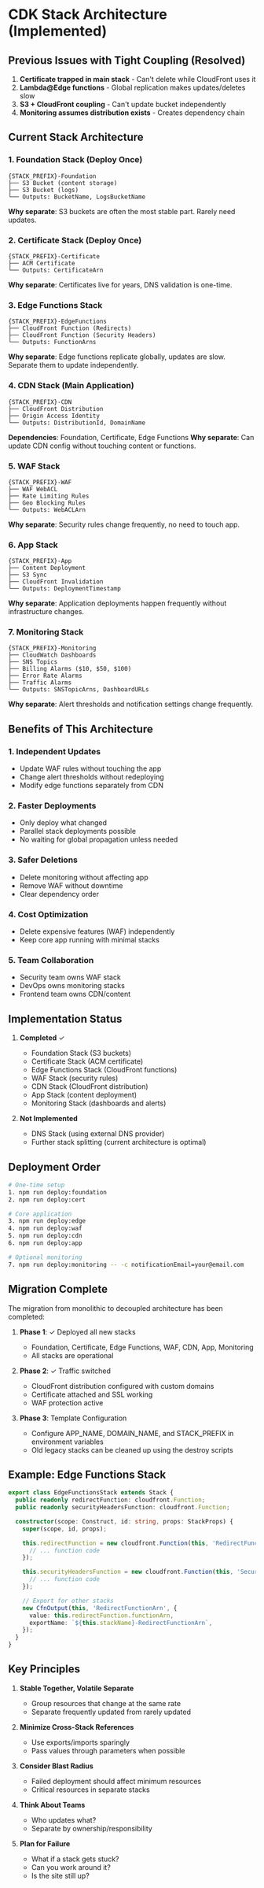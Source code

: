 # CDK Stack Architecture (Implemented)

## Previous Issues with Tight Coupling (Resolved)

1. **Certificate trapped in main stack** - Can't delete while CloudFront uses it
2. **Lambda@Edge functions** - Global replication makes updates/deletes slow
3. **S3 + CloudFront coupling** - Can't update bucket independently
4. **Monitoring assumes distribution exists** - Creates dependency chain

## Current Stack Architecture

### 1. Foundation Stack (Deploy Once)
```
{STACK_PREFIX}-Foundation
├── S3 Bucket (content storage)
├── S3 Bucket (logs)
└── Outputs: BucketName, LogsBucketName
```

**Why separate**: S3 buckets are often the most stable part. Rarely need updates.

### 2. Certificate Stack (Deploy Once)
```
{STACK_PREFIX}-Certificate
├── ACM Certificate
└── Outputs: CertificateArn
```

**Why separate**: Certificates live for years, DNS validation is one-time.

### 3. Edge Functions Stack
```
{STACK_PREFIX}-EdgeFunctions
├── CloudFront Function (Redirects)
├── CloudFront Function (Security Headers)
└── Outputs: FunctionArns
```

**Why separate**: Edge functions replicate globally, updates are slow. Separate them to update independently.

### 4. CDN Stack (Main Application)
```
{STACK_PREFIX}-CDN
├── CloudFront Distribution
├── Origin Access Identity
└── Outputs: DistributionId, DomainName
```

**Dependencies**: Foundation, Certificate, Edge Functions
**Why separate**: Can update CDN config without touching content or functions.

### 5. WAF Stack
```
{STACK_PREFIX}-WAF
├── WAF WebACL
├── Rate Limiting Rules
├── Geo Blocking Rules
└── Outputs: WebACLArn
```

**Why separate**: Security rules change frequently, no need to touch app.

### 6. App Stack
```
{STACK_PREFIX}-App
├── Content Deployment
├── S3 Sync
├── CloudFront Invalidation
└── Outputs: DeploymentTimestamp
```

**Why separate**: Application deployments happen frequently without infrastructure changes.

### 7. Monitoring Stack
```
{STACK_PREFIX}-Monitoring
├── CloudWatch Dashboards
├── SNS Topics
├── Billing Alarms ($10, $50, $100)
├── Error Rate Alarms
├── Traffic Alarms
└── Outputs: SNSTopicArns, DashboardURLs
```

**Why separate**: Alert thresholds and notification settings change frequently.

## Benefits of This Architecture

### 1. Independent Updates
- Update WAF rules without touching the app
- Change alert thresholds without redeploying
- Modify edge functions separately from CDN

### 2. Faster Deployments
- Only deploy what changed
- Parallel stack deployments possible
- No waiting for global propagation unless needed

### 3. Safer Deletions
- Delete monitoring without affecting app
- Remove WAF without downtime
- Clear dependency order

### 4. Cost Optimization
- Delete expensive features (WAF) independently
- Keep core app running with minimal stacks

### 5. Team Collaboration
- Security team owns WAF stack
- DevOps owns monitoring stacks
- Frontend team owns CDN/content

## Implementation Status

1. **Completed** ✓
   - Foundation Stack (S3 buckets)
   - Certificate Stack (ACM certificate)
   - Edge Functions Stack (CloudFront functions)
   - WAF Stack (security rules)
   - CDN Stack (CloudFront distribution)
   - App Stack (content deployment)
   - Monitoring Stack (dashboards and alerts)

2. **Not Implemented**
   - DNS Stack (using external DNS provider)
   - Further stack splitting (current architecture is optimal)

## Deployment Order

```bash
# One-time setup
1. npm run deploy:foundation
2. npm run deploy:cert

# Core application  
3. npm run deploy:edge
4. npm run deploy:waf
5. npm run deploy:cdn
6. npm run deploy:app

# Optional monitoring
7. npm run deploy:monitoring -- -c notificationEmail=your@email.com
```

## Migration Complete

The migration from monolithic to decoupled architecture has been completed:

1. **Phase 1**: ✓ Deployed all new stacks
   - Foundation, Certificate, Edge Functions, WAF, CDN, App, Monitoring
   - All stacks are operational

2. **Phase 2**: ✓ Traffic switched
   - CloudFront distribution configured with custom domains
   - Certificate attached and SSL working
   - WAF protection active

3. **Phase 3**: Template Configuration
   - Configure APP_NAME, DOMAIN_NAME, and STACK_PREFIX in environment variables
   - Old legacy stacks can be cleaned up using the destroy scripts

## Example: Edge Functions Stack

```typescript
export class EdgeFunctionsStack extends Stack {
  public readonly redirectFunction: cloudfront.Function;
  public readonly securityHeadersFunction: cloudfront.Function;

  constructor(scope: Construct, id: string, props: StackProps) {
    super(scope, id, props);

    this.redirectFunction = new cloudfront.Function(this, 'RedirectFunction', {
      // ... function code
    });

    this.securityHeadersFunction = new cloudfront.Function(this, 'SecurityHeaders', {
      // ... function code
    });

    // Export for other stacks
    new CfnOutput(this, 'RedirectFunctionArn', {
      value: this.redirectFunction.functionArn,
      exportName: `${this.stackName}-RedirectFunctionArn`,
    });
  }
}
```

## Key Principles

1. **Stable Together, Volatile Separate**
   - Group resources that change at the same rate
   - Separate frequently updated from rarely updated

2. **Minimize Cross-Stack References**
   - Use exports/imports sparingly
   - Pass values through parameters when possible

3. **Consider Blast Radius**
   - Failed deployment should affect minimum resources
   - Critical resources in separate stacks

4. **Think About Teams**
   - Who updates what?
   - Separate by ownership/responsibility

5. **Plan for Failure**
   - What if a stack gets stuck?
   - Can you work around it?
   - Is the site still up?